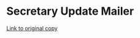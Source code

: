 # Secretary Update Mailer

[Link to original copy](https://docs.google.com/spreadsheets/d/1PVC_cSuJnrIJPBLT1S21PQmbyPoziDombqNbYNTrLOI/edit?usp=sharing)
